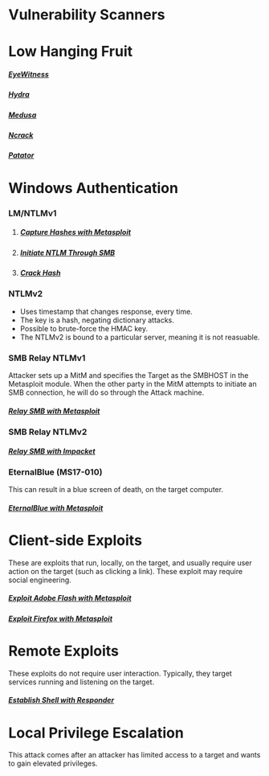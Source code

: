 # Vulnerability Scanners

# Low Hanging Fruit
##### [EyeWitness](../../Tools/Credentials_Cryptography/EyeWitness/README.md)

##### [Hydra](../../Tools/Credentials_Cryptography/Hydra/README.md)

##### [Medusa](../../Tools/Credentials_Cryptography/Medusa/README.md)

##### [Ncrack](../../Tools/Credentials_Cryptography/Ncrack/README.md)

##### [Patator](../../Tools/Credentials_Cryptography/Patator/README.md)

# Windows Authentication
### LM/NTLMv1
1) ##### [Capture Hashes with Metasploit](../../Tools/Metasploit/README.md#Capture-SMB-Hashes)
2) ##### [Initiate NTLM Through SMB](../SocialEngineering/README.md#Initiate-NTLM-Through-SMB)
3) ##### [Crack Hash](../../Tools/Credentials_Cryptography/README.md#Crack-NTLM-In-Two-Steps)

### NTLMv2
* Uses timestamp that changes response, every time.
* The key is a hash, negating dictionary attacks.
* Possible to brute-force the HMAC key.
* The NTLMv2 is bound to a particular server, meaning it is not reasuable.

### SMB Relay NTLMv1
Attacker sets up a MitM and specifies the Target as the SMBHOST in the Metasploit module.  When the other party in the MitM attempts to initiate an SMB connection, he will do so through the Attack machine.
##### [Relay SMB with Metasploit](../../Tools/Metasploit/README.md#SMB-Relay)

### SMB Relay NTLMv2
##### [Relay SMB with Impacket](../../Tools/Impacket/README.md#SMB-Relay)

### EternalBlue (MS17-010)
This can result in a blue screen of death, on the target computer.
##### [EternalBlue with Metasploit](../../Tools/Metasploit/README.md#EternalBlue)

# Client-side Exploits
These are exploits that run, locally, on the target, and usually require user action on the target (such as clicking a link).  These exploit may require social engineering.
##### [Exploit Adobe Flash with Metasploit](../../Tools/Metasploit/README.md#Exploit-Client-with-Adobe-Flash)
##### [Exploit Firefox with Metasploit](../../Tools/Metasploit/README.md#Exploit-Client-with-Firefox)

# Remote Exploits
These exploits do not require user interaction.  Typically, they target services running and listening on the target.
##### [Establish Shell with Responder](../../Tools/MitM/Responder/README.md#Establish-Shell)

# Local Privilege Escalation
This attack comes after an attacker has limited access to a target and wants to gain elevated privileges.